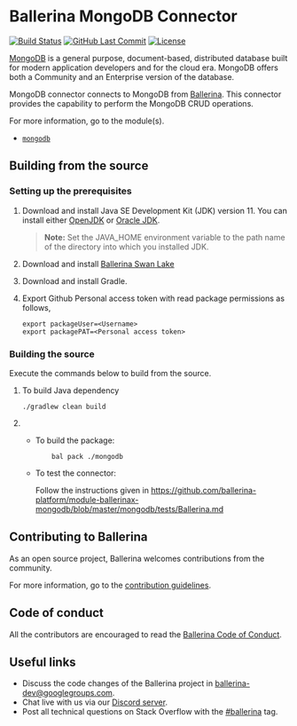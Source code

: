 # Ballerina MongoDB Connector

[![Build Status](https://github.com/ballerina-platform/module-ballerinax-mongodb/workflows/CI/badge.svg)](https://github.com/ballerina-platform/module-ballerinax-mongodb/actions?query=workflow%3ACI)
[![GitHub Last Commit](https://img.shields.io/github/last-commit/ballerina-platform/module-ballerinax-mongodb.svg)](https://github.com/ballerina-platform/module-ballerinax-mongodb/commits/master)
[![License](https://img.shields.io/badge/License-Apache%202.0-blue.svg)](https://opensource.org/licenses/Apache-2.0)

[MongoDB](https://docs.mongodb.com/v4.2/) is a general purpose, document-based, distributed database built for modern application developers and for the cloud era. MongoDB offers both a Community and an Enterprise version of the database.

MongoDB connector connects to MongoDB from [Ballerina](https://ballerina.io/). This connector provides the capability to perform the MongoDB CRUD operations.

For more information, go to the module(s).

- [`mongodb`](mongodb/Module.md)

## Building from the source

### Setting up the prerequisites

1. Download and install Java SE Development Kit (JDK) version 11. You can install either [OpenJDK](https://adoptopenjdk.net/) or [Oracle JDK](https://www.oracle.com/java/technologies/javase-jdk11-downloads.html).

    > **Note:** Set the JAVA_HOME environment variable to the path name of the directory into which you installed
    JDK.
 
2. Download and install [Ballerina Swan Lake](https://ballerina.io/)

3. Download and install Gradle.

4. Export Github Personal access token with read package permissions as follows,

    ```
    export packageUser=<Username>
    export packagePAT=<Personal access token>
    ```

### Building the source

Execute the commands below to build from the source.

1. To build Java dependency
    ```
    ./gradlew clean build
    ```

2. * To build the package:
        ```shell script
            bal pack ./mongodb
        ```
   * To test the connector:
   
        Follow the instructions given in https://github.com/ballerina-platform/module-ballerinax-mongodb/blob/master/mongodb/tests/Ballerina.md

## Contributing to Ballerina

As an open source project, Ballerina welcomes contributions from the community. 

For more information, go to the [contribution guidelines](https://github.com/ballerina-platform/ballerina-lang/blob/master/CONTRIBUTING.md).

## Code of conduct

All the contributors are encouraged to read the [Ballerina Code of Conduct](https://ballerina.io/code-of-conduct).

## Useful links

* Discuss the code changes of the Ballerina project in [ballerina-dev@googlegroups.com](mailto:ballerina-dev@googlegroups.com).
* Chat live with us via our [Discord server](https://discord.gg/ballerinalang).
* Post all technical questions on Stack Overflow with the [#ballerina](https://stackoverflow.com/questions/tagged/ballerina) tag.
